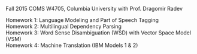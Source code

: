 Fall 2015 COMS W4705, Columbia University with Prof. Dragomir Radev

Homework 1: Language Modeling and Part of Speech Tagging<br />
Homework 2: Multilingual Dependency Parsing <br />
Homework 3: Word Sense Disambiguation (WSD) with Vector Space Model (VSM) <br />
Homework 4: Machine Translation (IBM Models 1 & 2) <br />

